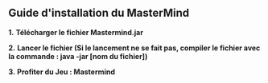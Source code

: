 ## Guide d'installation du MasterMind


**1.** **Télécharger le fichier Mastermind.jar**

**2.** **Lancer le fichier (Si le lancement ne se fait pas, compiler le fichier avec la commande : java -jar [nom du fichier])**

**3.** **Profiter du Jeu : Mastermind**